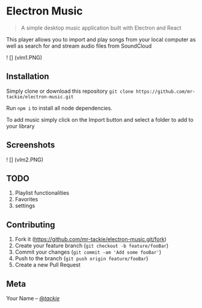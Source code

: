 # Electron Music 
> A simple desktop music application built with Electron and React

This player allows you to import and play songs from your local computer as well as search for and stream audio files from SoundCloud

! [] (vlm1.PNG)

## Installation
Simply clone or download this repository `git clone https://github.com/mr-tackie/electron-music.git`

Run `npm i` to install all node dependencies.

To add music simply click on the Import button and select a folder to add to your library

## Screenshots

! [] (vlm2.PNG)

## TODO
1. Playlist functionalities 
2. Favorites 
3. settings

## Contributing

1. Fork it (<https://github.com/mr-tackie/electron-music.git/fork>)
2. Create your feature branch (`git checkout -b feature/fooBar`)
3. Commit your changes (`git commit -am 'Add some fooBar'`)
4. Push to the branch (`git push origin feature/fooBar`)
5. Create a new Pull Request

## Meta

Your Name – [@_tackie_](https://twitter.com/_tackie_)